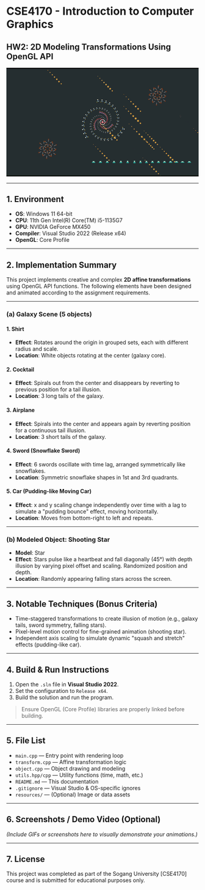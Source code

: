 # CSE4170 - Introduction to Computer Graphics  
## HW2: 2D Modeling Transformations Using OpenGL API

![](./Docs/Full_Animation.gif)

---

## 1. Environment

- **OS**: Windows 11 64-bit  
- **CPU**: 11th Gen Intel(R) Core(TM) i5-1135G7  
- **GPU**: NVIDIA GeForce MX450  
- **Compiler**: Visual Studio 2022 (Release x64)  
- **OpenGL**: Core Profile  

---

## 2. Implementation Summary

This project implements creative and complex **2D affine transformations** using OpenGL API functions. The following elements have been designed and animated according to the assignment requirements.

---

### (a) Galaxy Scene (5 objects)

#### 1. Shirt
- **Effect**: Rotates around the origin in grouped sets, each with different radius and scale.
- **Location**: White objects rotating at the center (galaxy core).

#### 2. Cocktail
- **Effect**: Spirals out from the center and disappears by reverting to previous position for a tail illusion.
- **Location**: 3 long tails of the galaxy.

#### 3. Airplane
- **Effect**: Spirals into the center and appears again by reverting position for a continuous tail illusion.
- **Location**: 3 short tails of the galaxy.

#### 4. Sword (Snowflake Sword)
- **Effect**: 6 swords oscillate with time lag, arranged symmetrically like snowflakes.
- **Location**: Symmetric snowflake shapes in 1st and 3rd quadrants.

#### 5. Car (Pudding-like Moving Car)
- **Effect**: x and y scaling change independently over time with a lag to simulate a "pudding bounce" effect, moving horizontally.
- **Location**: Moves from bottom-right to left and repeats.

---

### (b) Modeled Object: Shooting Star

- **Model**: Star  
- **Effect**: Stars pulse like a heartbeat and fall diagonally (45°) with depth illusion by varying pixel offset and scaling. Randomized position and depth.
- **Location**: Randomly appearing falling stars across the screen.

---

## 3. Notable Techniques (Bonus Criteria)

- Time-staggered transformations to create illusion of motion (e.g., galaxy tails, sword symmetry, falling stars).
- Pixel-level motion control for fine-grained animation (shooting star).
- Independent axis scaling to simulate dynamic "squash and stretch" effects (pudding-like car).

---

## 4. Build & Run Instructions

1. Open the `.sln` file in **Visual Studio 2022**.
2. Set the configuration to `Release x64`.
3. Build the solution and run the program.

> Ensure OpenGL (Core Profile) libraries are properly linked before building.

---

## 5. File List

- `main.cpp` — Entry point with rendering loop  
- `transform.cpp` — Affine transformation logic  
- `object.cpp` — Object drawing and modeling  
- `utils.hpp/cpp` — Utility functions (time, math, etc.)  
- `README.md` — This documentation  
- `.gitignore` — Visual Studio & OS-specific ignores  
- `resources/` — (Optional) Image or data assets  

---

## 6. Screenshots / Demo Video (Optional)

*(Include GIFs or screenshots here to visually demonstrate your animations.)*

---

## 7. License

This project was completed as part of the Sogang University [CSE4170] course and is submitted for educational purposes only.

